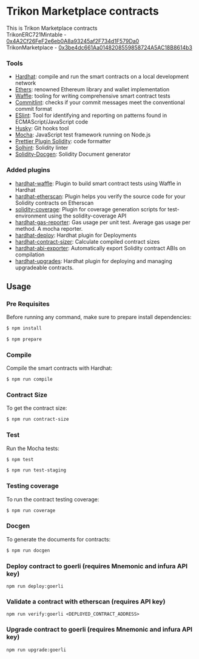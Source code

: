 # Trikon Marketplace contracts

This is Trikon Marketplace contracts  
TrikonERC721Mintable - [0x4A2Cf26FeF2e6eb0A8a93245af2F734d1F579Da0](https://goerli.etherscan.io/address/0x4A2Cf26FeF2e6eb0A8a93245af2F734d1F579Da0#code)  
TrikonMarketplace - [0x3be4dc661Aa0148208559858724A5AC18B8614b3](https://goerli.etherscan.io/address/0x3be4dc661Aa0148208559858724A5AC18B8614b3#code)

### Tools

-   [Hardhat](https://github.com/nomiclabs/hardhat): compile and run the smart contracts on a local development network
-   [Ethers](https://github.com/ethers-io/ethers.js/): renowned Ethereum library and wallet implementation
-   [Waffle](https://github.com/EthWorks/Waffle): tooling for writing comprehensive smart contract tests
-   [Commitlint](https://github.com/conventional-changelog/commitlint): checks if your commit messages meet the conventional commit format
-   [ESlint](https://github.com/eslint/eslint): Tool for identifying and reporting on patterns found in ECMAScript/JavaScript code
-   [Husky](https://github.com/typicode/husky): Git hooks tool
-   [Mocha](https://github.com/mochajs/mocha): JavaScript test framework running on Node.js
-   [Prettier Plugin Solidity](https://github.com/prettier-solidity/prettier-plugin-solidity): code formatter
-   [Solhint](https://github.com/protofire/solhint): Solidity linter
-   [Solidity-Docgen](https://github.com/OpenZeppelin/solidity-docgen): Solidity Document generator

### Added plugins

-   [hardhat-waffle](https://hardhat.org/hardhat-runner/plugins/nomiclabs-hardhat-waffle): Plugin to build smart contract tests using Waffle in Hardhat
-   [hardhat-etherscan](https://hardhat.org/plugins/nomiclabs-hardhat-etherscan.html): Plugin helps you verify the source code for your Solidity contracts on Etherscan
-   [solidity-coverage](https://www.npmjs.com/package/solidity-coverage): Plugin for coverage generation scripts for test-environment using the solidity-coverage API
-   [hardhat-gas-reporter](https://hardhat.org/plugins/hardhat-gas-reporter.html): Gas usage per unit test. Average gas usage per method. A mocha reporter.
-   [hardhat-deploy](https://www.npmjs.com/package/hardhat-deploy): Hardhat plugin for Deployments
-   [hardhat-contract-sizer](https://www.npmjs.com/package/hardhat-contract-sizer): Calculate compiled contract sizes
-   [hardhat-abi-exporter](https://www.npmjs.com/package/hardhat-abi-exporter): Automatically export Solidity contract ABIs on compilation
-   [hardhat-upgrades](https://www.npmjs.com/package/@openzeppelin/hardhat-upgrades): Hardhat plugin for deploying and managing upgradeable contracts.

## Usage

### Pre Requisites

Before running any command, make sure to prepare install dependencies:

```sh
$ npm install
```

```sh
$ npm prepare
```

### Compile

Compile the smart contracts with Hardhat:

```sh
$ npm run compile
```

### Contract Size

To get the contract size:

```sh
$ npm run contract-size
```

### Test

Run the Mocha tests:

```sh
$ npm test
```

```sh
$ npm run test-staging
```

### Testing coverage

To run the contract testing coverage:

```sh
$ npm run coverage
```

### Docgen

To generate the documents for contracts:

```sh
$ npm run docgen
```

### Deploy contract to goerli (requires Mnemonic and infura API key)

```
npm run deploy:goerli
```

### Validate a contract with etherscan (requires API key)

```
npm run verify:goerli <DEPLOYED_CONTRACT_ADDRESS>
```

### Upgrade contract to goerli (requires Mnemonic and infura API key)

```
npm run upgrade:goerli
```
